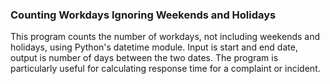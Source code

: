 ### Counting Workdays Ignoring Weekends and Holidays
This program counts the number of workdays, not including weekends and holidays, using Python's datetime module. Input is start and end date, output is number of days between the two dates. The program is particularly useful for calculating response time for a complaint or incident.
